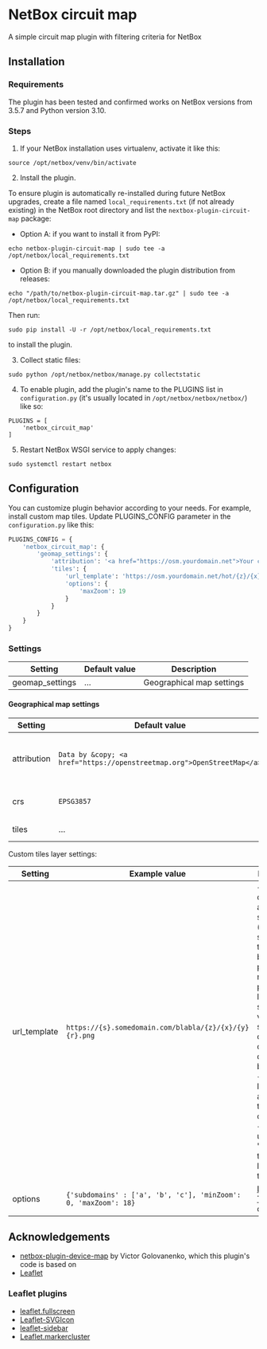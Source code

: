 # NetBox circuit map
A simple circuit map plugin with filtering criteria for NetBox

## Installation
### Requirements
The plugin has been tested and confirmed works on NetBox versions from 3.5.7 and Python version 3.10.

### Steps

1. If your NetBox installation uses virtualenv, activate it like this:
```
source /opt/netbox/venv/bin/activate
```

2. Install the plugin.

To ensure plugin is automatically re-installed during future NetBox upgrades, create a file named `local_requirements.txt` (if not already existing) in the NetBox root directory
and list the `nextbox-plugin-circuit-map` package:
  - Option A: if you want to install it from PyPI:
```
echo netbox-plugin-circuit-map | sudo tee -a /opt/netbox/local_requirements.txt
```
  - Option B: if you manually downloaded the plugin distribution from releases:
```
echo "/path/to/netbox-plugin-circuit-map.tar.gz" | sudo tee -a /opt/netbox/local_requirements.txt
```
Then run:
```
sudo pip install -U -r /opt/netbox/local_requirements.txt
```
to install the plugin.

3. Collect static files:
```
sudo python /opt/netbox/netbox/manage.py collectstatic
```

4. To enable plugin, add the plugin's name to the PLUGINS list in `configuration.py` (it's usually located in `/opt/netbox/netbox/netbox/`) like so:
```
PLUGINS = [
    'netbox_circuit_map'
]
```

5. Restart NetBox WSGI service to apply changes:
```
sudo systemctl restart netbox
```

## Configuration
You can customize plugin behavior according to your needs. For example, install custom map tiles.
Update PLUGINS_CONFIG parameter in the `configuration.py` like this:
```python
PLUGINS_CONFIG = {
    'netbox_circuit_map': {
        'geomap_settings': {
            'attribution': '<a href="https://osm.yourdomain.net">Your company</a> | © <a href="https://www.openstreetmap.org/copyright">OpenStreetMap</a> contributors',
            'tiles': {
                'url_template': 'https://osm.yourdomain.net/hot/{z}/{x}/{y}.png',
                'options': {
                    'maxZoom': 19
                }
            }
        }
    }
}
```
### Settings
| Setting               | Default value | Description                                                                                                 |
|-----------------------|---------------|-------------------------------------------------------------------------------------------------------------|
| geomap_settings       | …             | Geographical map settings                                                                                   |

#### Geographical map settings
| Setting     | Default value                                                          | Description                                           |
|-------------|------------------------------------------------------------------------|-------------------------------------------------------|
 | attribution | `Data by &copy; <a href="https://openstreetmap.org">OpenStreetMap</a>` | Attribution text in the lower right corner of the map |
| crs         | `EPSG3857`                                                             | Coordinate reference system                           | 
| tiles       | …                                                                      | Tiles layer settings                                  |

Custom tiles layer settings:

| Setting      | Example value                                                   | Description                                                                                                                                                                                                                                                                                                                            |
|--------------|-----------------------------------------------------------------|----------------------------------------------------------------------------------------------------------------------------------------------------------------------------------------------------------------------------------------------------------------------------------------------------------------------------------------|
| url_template | `https://{s}.somedomain.com/blabla/{z}/{x}/{y}{r}.png`          | `{s}` means one of the available subdomains (used sequentially to help with browser parallel requests per domain limitation; subdomain values are specified in options; a, b or c by default, can be omitted), `{z}` — zoom level, `{x}` and `{y}` — tile coordinates. `{r}` can be used to add "@2x" to the URL to load retina tiles. |
| options      | `{'subdomains' : ['a', 'b', 'c'], 'minZoom': 0, 'maxZoom': 18}` | [Leaflet TileLayer](https://leafletjs.com/reference.html#tilelayer) options                                                                                                                                                                                                                                                            |

## Acknowledgements
- [netbox-plugin-device-map](https://github.com/drygdryg/netbox-plugin-device-map) by Victor Golovanenko, which this plugin's code is based on
- [Leaflet](https://leafletjs.com/)
### Leaflet plugins
- [leaflet.fullscreen](https://github.com/brunob/leaflet.fullscreen)
- [Leaflet-SVGIcon](https://github.com/iatkin/leaflet-svgicon)
- [leaflet-sidebar](https://github.com/Turbo87/leaflet-sidebar)
- [Leaflet.markercluster](https://github.com/Leaflet/Leaflet.markercluster)
